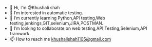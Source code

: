 - 👋 Hi, I’m @Khushali shah
- 👀 I’m interested in automatic testing.
- 🌱 I’m currently learning Python,API testing,Web testing,jenkings,GIT,selenium,JIRA,POSTMAN.
- 💞️ I’m looking to collaborate on web testing,API Testing,Selenium,API framwork.
- 📫 How to reach me khushalishah1105@gmail.com


<!---
Khushali11/Khushali11 is a ✨ special ✨ repository because its `README.md` (this file) appears on your GitHub profile.
You can click the Preview link to take a look at your changes.
--->
